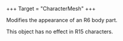 +++
Target = "CharacterMesh"
+++

Modifies the appearance of an R6 body part.This object has no effect in R15 characters.